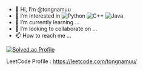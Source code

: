 - 👋 Hi, I’m @tongnamuu
- 👀 I’m interested in ![Python](https://img.shields.io/badge/-Python-green&links=) ![C++](https://img.shields.io/badge/-C++-blue) ![Java](https://img.shields.io/badge/-Java-orange)
- 🌱 I’m currently learning ...
- 💞️ I’m looking to collaborate on ...
- 📫 How to reach me ...


[![Solved.ac Profile](http://mazassumnida.wtf/api/v2/generate_badge?boj=tongnamuu)](https://solved.ac/tongnamuu/)


LeetCode Profile : https://leetcode.com/tongnamuu/
